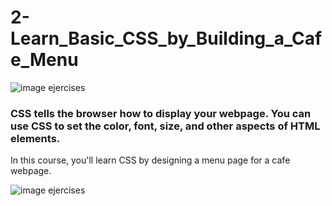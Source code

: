 # 2-Learn_Basic_CSS_by_Building_a_Cafe_Menu

![image ejercises](./images/image1.png)

### CSS tells the browser how to display your webpage. You can use CSS to set the color, font, size, and other aspects of HTML elements.

In this course, you'll learn CSS by designing a menu page for a cafe webpage.

![image ejercises](./images/image-page.jpeg)
